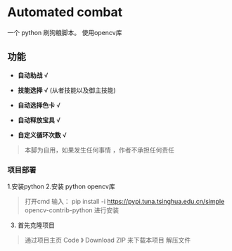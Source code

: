 # Automated combat
一个  python 刷狗粮脚本。 使用opencv库

## 功能
 
- **自动助战**      √

- **技能选择**      √
   (从者技能以及御主技能)

- **自动选择色卡**  √

- **自动释放宝具**   √

- **自定义循环次数** √

> 本脚为自用，如果发生任何事情 ，作者不承担任何责任

### 项目部署
 1.安装python
 2.安装 python opencv库
 > 打开cmd 输入：
 > pip install -i https://pypi.tuna.tsinghua.edu.cn/simple opencv-contrib-python
 > 进行安装

 3. 首先克隆项目
 > 通过项目主页 Code 》 Download ZIP 来下载本项目 解压文件
